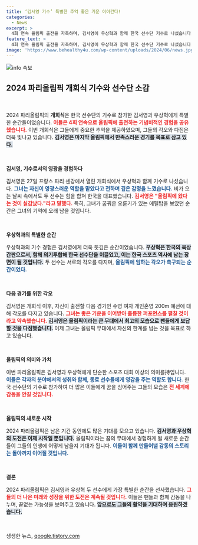 ```yaml
---
title: ‘김서영 기수’ 특별한 추억 좋은 기운 이어간다!
categories:
  - News
excerpt: >
  4회 연속 올림픽 출전을 자축하며, 김서영이 우상혁과 함께 한국 선수단 기수로 나섰습니다. 특별한 퍼레이드에서 느낀 감동, 다음 경기에서의 각오를 전합니다!
feature_text: >
  4회 연속 올림픽 출전을 자축하며, 김서영이 우상혁과 함께 한국 선수단 기수로 나섰습니다. 특별한 퍼레이드에서 느낀 감동, 다음 경기에서의 각오를 전합니다!
image: 'https://www.behealthy4u.com/wp-content/uploads/2024/06/news.jpg'
---
```


<p><img src="https://www.behealthy4u.com/wp-content/uploads/2024/06/news.jpg" alt="info 속보" /></p>

<h2 data-ke-size="size26">2024 파리올림픽 개회식 기수와 선수단 소감</h2>

<p data-ke-size="size16">&nbsp;</p>

<p>2024 파리올림픽의 <b>개회식</b>은 한국 선수단의 기수로 참가한 김서영과 우상혁에게 특별한 순간들이었습니다. <b><span style="color: #ee2323;">이들은 4회 연속으로 올림픽에 출전하는 기념비적인 경험을 공유했습니다.</span></b> 이번 개회식은 그들에게 중요한 추억을 제공하였으며, 그들의 각오와 다짐은 더욱 빛나고 있습니다. <b><span style="background-color: #21538527;">김서영은 마지막 올림픽에서 만족스러운 경기를 목표로 삼고 있다.</span></b></p>

<p data-ke-size="size16">&nbsp;</p>

<p><b>김서영, 기수로서의 영광을 경험하다</b></p>

<p>김서영은 27일 프랑스 파리 센강에서 열린 개회식에서 우상혁과 함께 기수로 나섰습니다. <b><span style="color: #1a5490;">그녀는 자신이 영광스러운 역할을 맡았다고 전하며 깊은 감정을 느꼈습니다.</span></b> 비가 오는 날씨 속에서도 두 선수는 힘을 합쳐 한국을 대표했습니다. <b><span style="color: #ee2323;">김서영은 "올림픽에 왔다는 것이 실감났다."라고 말했다.</span></b> 특히, 그녀가 꿈꿔온 오륜기가 있는 에펠탑을 보았던 순간은 그녀의 기억에 오래 남을 것입니다.</p>

<p data-ke-size="size16">&nbsp;</p>

<p><b>우상혁과의 특별한 순간</b></p>

<p>우상혁과의 기수 경험은 김서영에게 더욱 뜻깊은 순간이었습니다. <b><span style="background-color: #21538527;">우상혁은 한국의 육상 간판으로서, 함께 의기투합해 한국 선수단을 이끌었고, 이는 한국 스포츠 역사에 남는 장면이 될 것입니다.</span></b> 두 선수는 서로의 각오를 다지며, <b><span style="color: #1a5490;">올림픽에 임하는 각오가 촉구되는 순간이었다.</span></b></p>

<p data-ke-size="size16">&nbsp;</p>

<p><b>다음 경기를 위한 각오</b></p>

<p>김서영은 개회식 이후, 자신이 출전할 다음 경기인 수영 여자 개인혼영 200m 예선에 대해 각오를 다지고 있습니다. <b><span style="color: #ee2323;">그녀는 좋은 기운을 이어받아 훌륭한 퍼포먼스를 펼칠 것이라고 약속했습니다.</span></b> <b><span style="background-color: #21538527;">김서영은 올림픽이라는 큰 무대에서 최고의 모습으로 팬들에게 보답할 것을 다짐했습니다.</span></b> 이제 그녀는 올림픽 무대에서 자신의 한계를 넘는 것을 목표로 하고 있습니다.</p>

<p data-ke-size="size16">&nbsp;</p>

<p><b>올림픽의 의미와 가치</b></p>

<p>이번 파리올림픽은 김서영과 우상혁에게 단순한 스포츠 대회 이상의 의미를持입니다. <b><span style="color: #1a5490;">이들은 각자의 분야에서의 성취와 함께, 동료 선수들에게 영감을 주는 역할도 합니다.</span></b> 한국 선수단의 기수로 참가하여 더 많은 이들에게 꿈을 심어주는 그들의 모습은 <b><span style="color: #ee2323;">전 세계에 감동을 안길 것입니다.</span></b> </p>

<p data-ke-size="size16">&nbsp;</p>

<p><b>올림픽의 새로운 시작</b></p>

<p>2024 파리올림픽은 남은 기간 동안에도 많은 기대를 모으고 있습니다. <b><span style="background-color: #21538527;">김서영과 우상혁의 도전은 이제 시작일 뿐입니다.</span></b> 올림픽이라는 꿈의 무대에서 경험하게 될 새로운 순간들이 그들의 인생에 어떻게 남을지 기대가 됩니다. <b><span style="color: #1a5490;">이들이 함께 만들어낼 감동의 스토리는 돌아까지 이어질 것입니다.</span></b> </p>

<p data-ke-size="size16">&nbsp;</p>

<p><b>결론</b></p>

<p>2024 파리올림픽은 김서영과 우상혁 두 선수에게 가장 특별한 순간을 선사했습니다. <b><span style="color: #ee2323;">그들의 더 나은 미래와 성장을 위한 도전은 계속될 것입니다.</span></b> 이들은 팬들과 함께 감동을 나누며, 끝없는 가능성을 보여주고 있습니다. <b><span style="background-color: #21538527;">앞으로도 그들의 활약을 기대하며 응원하겠습니다.</span></b></p>

<p data-ke-size="size16">&nbsp;</p>
생생한 뉴스, <a href="https://qoogle.tistory.com" rel="dofollow">qoogle.tistory.com</a>


